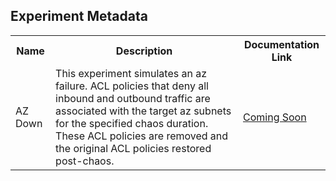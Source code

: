 ## Experiment Metadata

<table>
<tr>
<th> Name </th>
<th> Description </th>
<th> Documentation Link </th>
</tr>
<tr>
 <td> AZ Down </td>
 <td> This experiment simulates an az failure. ACL policies that deny all inbound and outbound traffic are associated with the target az subnets for the specified chaos duration. These ACL policies are removed and the original ACL policies restored post-chaos.</td>
 <td>  <a href=""> Coming Soon </a> </td>
 </tr>
 </table>
